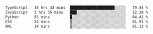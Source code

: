 <!--START_SECTION:waka-->

```txt
TypeScript   16 hrs 43 mins  ████████████████████░░░░░   79.44 %
JavaScript   2 hrs 35 mins   ███░░░░░░░░░░░░░░░░░░░░░░   12.28 %
Python       55 mins         █░░░░░░░░░░░░░░░░░░░░░░░░   04.41 %
CSS          24 mins         ▒░░░░░░░░░░░░░░░░░░░░░░░░   01.91 %
XML          14 mins         ▒░░░░░░░░░░░░░░░░░░░░░░░░   01.13 %
```

<!--END_SECTION:waka-->
